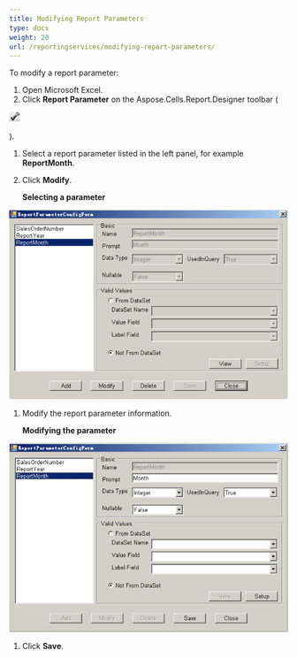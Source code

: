 ```yaml
---
title: Modifying Report Parameters
type: docs
weight: 20
url: /reportingservices/modifying-report-parameters/
---
```


To modify a report parameter: 

1. Open Microsoft Excel.
1. Click **Report Parameter** on the Aspose.Cells.Report.Designer toolbar (

![todo:image_alt_text](modifying-report-parameters_1.png)

).

1. Select a report parameter listed in the left panel, for example **ReportMonth**.
1. Click **Modify**. 

   **Selecting a parameter** 

![todo:image_alt_text](modifying-report-parameters_2.png)




1. Modify the report parameter information. 

   **Modifying the parameter** 

![todo:image_alt_text](modifying-report-parameters_3.png)

1. Click **Save**.
